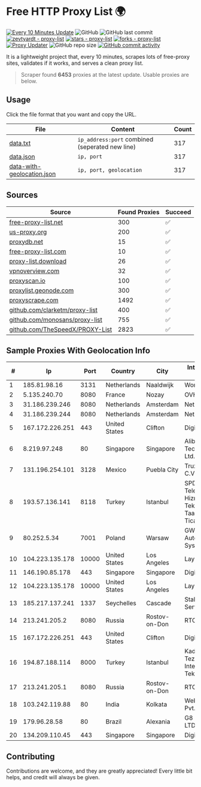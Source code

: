 
# Free HTTP Proxy List 🌍

[![Every 10 Minutes Update](https://github.com/mertguvencli/http-proxy-list/actions/workflows/main.yml/badge.svg?branch=main)](https://github.com/mertguvencli/http-proxy-list/actions/workflows/main.yml)
![GitHub](https://img.shields.io/github/license/mertguvencli/http-proxy-list)
![GitHub last commit](https://img.shields.io/github/last-commit/mertguvencli/http-proxy-list)
[![zevtyardt - proxy-list](https://img.shields.io/static/v1?label=zevtyardt&message=proxy-list&color=blue&logo=github)](https://github.com/zevtyardt/proxy-list "Go to GitHub repo")
[![stars - proxy-list](https://img.shields.io/github/stars/zevtyardt/proxy-list?style=social)](https://github.com/zevtyardt/proxy-list)
[![forks - proxy-list](https://img.shields.io/github/forks/zevtyardt/proxy-list?style=social)](https://github.com/zevtyardt/proxy-list)
[![Proxy Updater](https://github.com/zevtyardt/proxy-list/workflows/Proxy%20Updater/badge.svg)](https://github.com/zevtyardt/proxy-list/actions?query=workflow:"Proxy+Updater")
![GitHub repo size](https://img.shields.io/github/repo-size/zevtyardt/proxy-list)
[![GitHub commit activity](https://img.shields.io/github/commit-activity/m/zevtyardt/proxy-list?logo=commits)](https://github.com/zevtyardt/proxy-list/commits/main)

It is a lightweight project that, every 10 minutes, scrapes lots of free-proxy sites, validates if it works, and serves a clean proxy list.

> Scraper found **6453** proxies at the latest update. Usable proxies are below.

## Usage

Click the file format that you want and copy the URL.

|File|Content|Count|
|----|-------|-----|
|[data.txt](https://raw.githubusercontent.com/mertguvencli/http-proxy-list/main/proxy-list/data.txt)|`ip_address:port` combined (seperated new line)|317|
|[data.json](https://raw.githubusercontent.com/mertguvencli/http-proxy-list/main/proxy-list/data.json)|`ip, port`|317|
|[data-with-geolocation.json](https://raw.githubusercontent.com/mertguvencli/http-proxy-list/main/proxy-list/data-with-geolocation.json)|`ip, port, geolocation`|317|

## Sources

|Source|Found Proxies|Succeed|
|------|-------------|-------|
|[free-proxy-list.net](https://free-proxy-list.net)|300|✅|
|[us-proxy.org](https://www.us-proxy.org)|200|✅|
|[proxydb.net](http://proxydb.net)|15|✅|
|[free-proxy-list.com](https://free-proxy-list.com/?page=&port=&type%5B%5D=http&type%5B%5D=https&up_time=0&search=Search)|10|✅|
|[proxy-list.download](https://www.proxy-list.download/HTTP)|26|✅|
|[vpnoverview.com](https://vpnoverview.com/privacy/anonymous-browsing/free-proxy-servers)|32|✅|
|[proxyscan.io](https://www.proxyscan.io)|100|✅|
|[proxylist.geonode.com](https://proxylist.geonode.com/api/proxy-list?limit=300&page=1&sort_by=lastChecked&sort_type=desc&protocols=http,https)|300|✅|
|[proxyscrape.com](https://api.proxyscrape.com/v2/?request=displayproxies&protocol=http&timeout=10000&country=all&ssl=all&anonymity=all)|1492|✅|
|[github.com/clarketm/proxy-list](https://raw.githubusercontent.com/clarketm/proxy-list/master/proxy-list-raw.txt)|400|✅|
|[github.com/monosans/proxy-list](https://raw.githubusercontent.com/monosans/proxy-list/main/proxies/http.txt)|755|✅|
|[github.com/TheSpeedX/PROXY-List](https://raw.githubusercontent.com/TheSpeedX/PROXY-List/master/http.txt)|2823|✅|


## Sample Proxies With Geolocation Info

|#|Ip|Port|Country|City|Internet Service Provider|
|-|--|----|-------|----|-------------------------|
|1|185.81.98.16|3131|Netherlands|Naaldwijk|WorldStream B.V.|
|2|5.135.240.70|8080|France|Nozay|OVH SAS|
|3|31.186.239.246|8080|Netherlands|Amsterdam|NetSkope Inc|
|4|31.186.239.244|8080|Netherlands|Amsterdam|NetSkope Inc|
|5|167.172.226.251|443|United States|Clifton|DigitalOcean, LLC|
|6|8.219.97.248|80|Singapore|Singapore|Alibaba (US) Technology Co., Ltd.|
|7|131.196.254.101|3128|Mexico|Puebla City|Truxgo S. R.L. de C.V.|
|8|193.57.136.141|8118|Turkey|Istanbul|SPDNet Telekomunikasyon Hizmetleri Bilgi Teknolojileri Taahhut Sanayi Ve Ticare|
|9|80.252.5.34|7001|Poland|Warsaw|GWNET Autonomus System|
|10|104.223.135.178|10000|United States|Los Angeles|LayerHost|
|11|146.190.85.178|443|Singapore|Singapore|DigitalOcean, LLC|
|12|104.223.135.178|10000|United States|Los Angeles|LayerHost|
|13|185.217.137.241|1337|Seychelles|Cascade|Stallion Network Services Limited|
|14|213.241.205.2|8080|Russia|Rostov-on-Don|RTCOMM-YUG|
|15|167.172.226.251|443|United States|Clifton|DigitalOcean, LLC|
|16|194.87.188.114|8000|Turkey|Istanbul|Kadir Huseyin Tezcan Nosspeed Internet Teknolojileri|
|17|213.241.205.1|8080|Russia|Rostov-on-Don|RTCOMM-YUG|
|18|103.242.119.88|80|India|Kolkata|Web Werks India Pvt. Ltd.|
|19|179.96.28.58|80|Brazil|Alexania|G8 NETWORKS LTDA|
|20|134.209.110.45|443|Singapore|Singapore|DigitalOcean, LLC|



## Contributing

Contributions are welcome, and they are greatly appreciated! Every
little bit helps, and credit will always be given.


